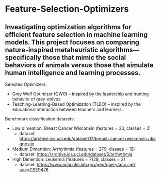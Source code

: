 # Feature-Selection-Optimizers
## Investigating optimization algorithms for efficient feature selection in machine learning models. This project focuses on comparing nature-inspired metaheuristic algorithms—specifically those that mimic the social behaviors of animals versus those that simulate human intelligence and learning processes.

Selected Optimizers:
- Grey Wolf Optimizer (GWO) – inspired by the leadership and hunting behavior of grey wolves.
- Teaching-Learning-Based Optimization (TLBO) – inspired by the educational interaction between teachers and learners.

Benchmark classification datasets:
- Low dimention: Breast Cancer Wisconsin (features = 30, classes = 2)
  - dataset: https://archive.ics.uci.edu/dataset/17/breast+cancer+wisconsin+diagnostic
- Medium Dimention: Arrhythmia (features = 279, classes = 16)
  - dataset: https://archive.ics.uci.edu/dataset/5/arrhythmia
- High Dimention: Leukemia (features = 7129, classes = 2)
  - dataset: https://www.ncbi.nlm.nih.gov/geo/query/acc.cgi?acc=GSE9476
